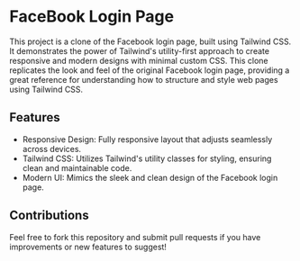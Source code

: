 # FaceBook Login Page

This project is a clone of the Facebook login page, built using Tailwind CSS. It demonstrates the power of Tailwind's utility-first approach to create responsive and modern designs with minimal custom CSS. This clone replicates the look and feel of the original Facebook login page, providing a great reference for understanding how to structure and style web pages using Tailwind CSS.

## Features

- Responsive Design: Fully responsive layout that adjusts seamlessly across devices.
- Tailwind CSS: Utilizes Tailwind's utility classes for styling, ensuring clean and maintainable code.
- Modern UI: Mimics the sleek and clean design of the Facebook login page.

## Contributions

Feel free to fork this repository and submit pull requests if you have improvements or new features to suggest!



 
